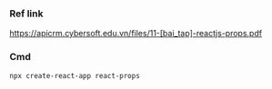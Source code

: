 ### Ref link

https://apicrm.cybersoft.edu.vn/files/11-[bai_tap]-reactjs-props.pdf

### Cmd

```sh
npx create-react-app react-props
```